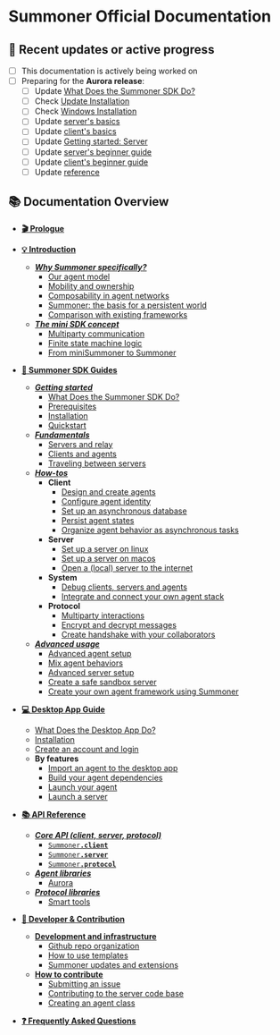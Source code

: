 # Summoner Official Documentation

## 📝 Recent updates or active progress

- [ ] This documentation is actively being worked on
- [ ] Preparing for the **Aurora release**:
    - [ ] Update [What Does the Summoner SDK Do?](guide_sdk/getting_started/what_is.md)
    - [ ] Check [Update Installation](guide_sdk/getting_started/installation.md)
    - [ ] Check [Windows Installation](guide_sdk/getting_started/windows_install.md)
    - [ ] Update [server's basics](guide_sdk/getting_started/quickstart/basics_server.md)
    - [ ] Update [client's basics](guide_sdk/getting_started/quickstart/basics_client.md)
    - [ ] Update [Getting started: Server](guide_sdk/getting_started/quickstart/begin_server.md)
    - [ ] Update [server's beginner guide](guide_sdk/getting_started/quickstart/begin_server.md)
    - [ ] Update [client's beginner guide](guide_sdk/getting_started/quickstart/basics_client.md)
    - [ ] Update [reference](reference/index.md)

## 📚 Documentation Overview

- [**🎬 Prologue**](prologue/index.md)
- [**💡 Introduction**](introduction/index.md)
    - [***Why Summoner specifically?***](introduction/why_summoner.md)
        - [Our agent model](introduction/more/why1_world.md)
        - [Mobility and ownership](introduction/more/why2_self.md)
        - [Composability in agent networks](introduction/more/why3_compose.md)
        - [Summoner: the basis for a persistent world](introduction/more/why4_mmo.md)
        - [Comparison with existing frameworks](introduction/more/why5_diff.md)
    - [***The mini SDK concept***](introduction/mini_sdk.md)
        - [Multiparty communication](introduction/minisdk/multiparty.md)
        - [Finite state machine logic](introduction/minisdk/mini_fsm_agents.md)
        - [From miniSummoner to Summoner](introduction/minisdk/conclusion.md)

- [**🚀 Summoner SDK Guides**](guide_sdk/index.md)
    - [***Getting started***](guide_sdk/getting_started/index.md)
        - [What Does the Summoner SDK Do?](guide_sdk/getting_started/what_is.md)
        - [Prerequisites](getting_started/prerequesites.md)
        - [Installation](guide_sdk/getting_started/installation.md)
        - [Quickstart](guide_sdk/getting_started/quickstart/index.md)
            <!-- - [Prerequisites](guide_sdk/getting_started/quickstart/prerequesites.md)
            - [Basics](guide_sdk/getting_started/quickstart/basics.md)
                - [Client](guide_sdk/getting_started/quickstart/basics_client.md)
                - [Agent](guide_sdk/getting_started/quickstart/basics_agent.md)
                - [Server](guide_sdk/getting_started/quickstart/basics_server.md)
            - [Beginner guide](guide_sdk/getting_started/quickstart/begin.md)
                - [Clients versus agents](guide_sdk/getting_started/quickstart/begin_client.md)
                - [Servers versus clients](guide_sdk/getting_started/quickstart/begin_server.md)
                - [Agent behaviour as flows](guide_sdk/getting_started/quickstart/begin_flow.md)
                - [Async programming and event loops](guide_sdk/getting_started/quickstart/begin_async.md) -->
    - [***Fundamentals***](guide_sdk/fundamentals/index.md)
        - [Servers and relay](guide_sdk/server_relay.md) 
        - [Clients and agents](guide_sdk/client_agent.md)
        - [Traveling between servers](guide_sdk/traveling.md)
    - [***How-tos***](guide_sdk/howtos/index.md)
        * **Client**
            - [Design and create agents](guide_sdk/howtos/client/design_create.md)
            - [Configure agent identity](guide_sdk/howtos/client/id.md)
            - [Set up an asynchronous database](guide_sdk/howtos/client/async_db.md)
            - [Persist agent states](guide_sdk/howtos/client/state_persist.md)
            - [Organize agent behavior as asynchronous tasks](guide_sdk/howtos/client/async_task.md)
        * **Server**
            - [Set up a server on linux](guide_sdk/howtos/server/setup_macos.md)
            - [Set up a server on macos](guide_sdk/howtos/server/setup_linux.md)
            - [Open a (local) server to the internet](guide_sdk/howtos/server/to_internet.md)
        * **System**
            - [Debug clients, servers and agents](guide_sdk/howtos/system/debug.md)
            - [Integrate and connect your own agent stack](guide_sdk/howtos/system/integrate.md)
        * **Protocol**
            - [Multiparty interactions](guide_sdk/howtos/proto/multiparty.md)
            - [Encrypt and decrypt messages](guide_sdk/howtos/proto/encrypt_decrypt.md)
            - [Create handshake with your collaborators](guide_sdk/howtos/proto/handshakes.md)
    - [***Advanced usage***](guide_sdk/advanced_usage/index.md)
        - [Advanced agent setup](guide_sdk/advanced_usage/agent_setup.md)
        - [Mix agent behaviors](guide_sdk/advanced_usage/merge.md)
        - [Advanced server setup](guide_sdk/advanced_usage/server_setup.md)
        - [Create a safe sandbox server](guide_sdk/advanced_usage/sandbox.md)
        - [Create your own agent framework using Summoner](guide_sdk/advanced_usage/agent_framework.md)

- [**💻 Desktop App Guide**](guide_app/index.md)
    - [What Does the Desktop App Do?](guide_app/what_is.md)
    - [Installation](guide_app/installation.md)
    - [Create an account and login](guide_app/login.md)
    * **By features**
        - [Import an agent to the desktop app](guide_app/features/import_agent.md)
        - [Build your agent dependencies](guide_app/features/build_agent.md) 
        - [Launch your agent](guide_app/features/launch_agent.md) 
        - [Launch a server](guide_app/features/launch_server.md) 

- [**📚 API Reference**](reference/index.md)
    - [***Core API (client, server, protocol)***](reference/sdk_doc/index.md)
        - [<code style="background: transparent;">Summoner<b>.client</b></code>](reference/sdk_doc/client.md)
        - [<code style="background: transparent;">Summoner<b>.server</b></code>](reference/sdk_doc/server.md)
        - [<code style="background: transparent;">Summoner<b>.protocol</b></code>](reference/sdk_doc/proto.md)
    - [***Agent libraries***](reference/lib_agent/index.md)
        - [Aurora](reference/lib_agent/aurora.md)
    - [***Protocol libraries***](reference/lib_proto/index.md)
        - [Smart tools](reference/lib_proto/smart_tools.md)

- [**🔧 Developer & Contribution**](development/index.md)
    - [**Development and infrastructure**](development/infrastructure/index.md)
        - [Github repo organization](development/infrastructure/github_infra.md)
        - [How to use templates](development/infrastructure/template_howto.md)
        - [Summoner updates and extensions](development/infrastructure/summoner_ext.md)
    - [**How to contribute**](development/contribution/index.md)
        - [Submitting an issue](development/contribution/issues.md)
        - [Contributing to the server code base](development/contribution/server_code.md)
        - [Creating an agent class](development/contribution/agent_framework.md)

- [**❓ Frequently Asked Questions**](faq/index.md)
